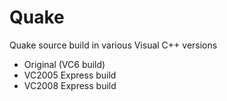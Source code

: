 # Quake
Quake source build in various Visual C++ versions
- Original (VC6 build)
- VC2005 Express build
- VC2008 Express build